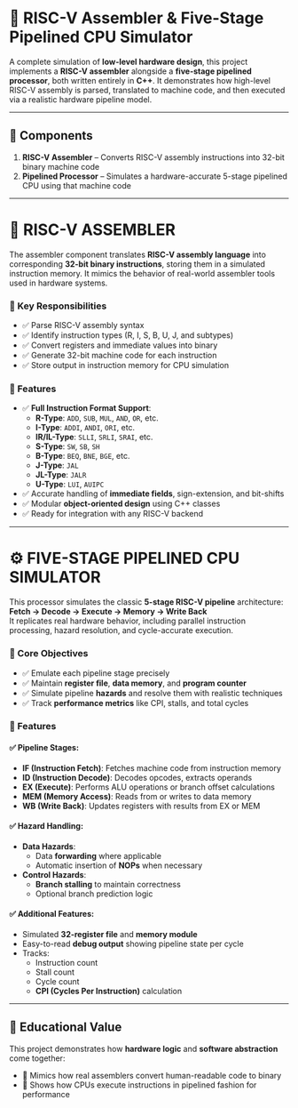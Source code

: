 # 🚀 RISC-V Assembler & Five-Stage Pipelined CPU Simulator

A complete simulation of **low-level hardware design**, this project implements a **RISC-V assembler** alongside a **five-stage pipelined processor**, both written entirely in **C++**. It demonstrates how high-level RISC-V assembly is parsed, translated to machine code, and then executed via a realistic hardware pipeline model.

---

## 🧩 Components

1. **RISC-V Assembler** – Converts RISC-V assembly instructions into 32-bit binary machine code  
2. **Pipelined Processor** – Simulates a hardware-accurate 5-stage pipelined CPU using that machine code

---

# 🔧 RISC-V ASSEMBLER

The assembler component translates **RISC-V assembly language** into corresponding **32-bit binary instructions**, storing them in a simulated instruction memory. It mimics the behavior of real-world assembler tools used in hardware systems.

### 📝 Key Responsibilities

- ✅ Parse RISC-V assembly syntax  
- ✅ Identify instruction types (R, I, S, B, U, J, and subtypes)  
- ✅ Convert registers and immediate values into binary  
- ✅ Generate 32-bit machine code for each instruction  
- ✅ Store output in instruction memory for CPU simulation

### 🚀 Features

- ✅ **Full Instruction Format Support**:
  - **R-Type**: `ADD`, `SUB`, `MUL`, `AND`, `OR`, etc.
  - **I-Type**: `ADDI`, `ANDI`, `ORI`, etc.
  - **IR/IL-Type**: `SLLI`, `SRLI`, `SRAI`, etc.
  - **S-Type**: `SW`, `SB`, `SH`
  - **B-Type**: `BEQ`, `BNE`, `BGE`, etc.
  - **J-Type**: `JAL`
  - **JL-Type**: `JALR`
  - **U-Type**: `LUI`, `AUIPC`
- ✅ Accurate handling of **immediate fields**, sign-extension, and bit-shifts  
- ✅ Modular **object-oriented design** using C++ classes  
- ✅ Ready for integration with any RISC-V backend

---

# ⚙️ FIVE-STAGE PIPELINED CPU SIMULATOR

This processor simulates the classic **5-stage RISC-V pipeline** architecture:  
**Fetch → Decode → Execute → Memory → Write Back**  
It replicates real hardware behavior, including parallel instruction processing, hazard resolution, and cycle-accurate execution.

### 📝 Core Objectives

- ✅ Emulate each pipeline stage precisely  
- ✅ Maintain **register file**, **data memory**, and **program counter**  
- ✅ Simulate pipeline **hazards** and resolve them with realistic techniques  
- ✅ Track **performance metrics** like CPI, stalls, and total cycles

### 🚀 Features

#### ✅ Pipeline Stages:
- **IF (Instruction Fetch)**: Fetches machine code from instruction memory  
- **ID (Instruction Decode)**: Decodes opcodes, extracts operands  
- **EX (Execute)**: Performs ALU operations or branch offset calculations  
- **MEM (Memory Access)**: Reads from or writes to data memory  
- **WB (Write Back)**: Updates registers with results from EX or MEM  

#### ✅ Hazard Handling:
- **Data Hazards**:
  - Data **forwarding** where applicable  
  - Automatic insertion of **NOPs** when necessary  
- **Control Hazards**:
  - **Branch stalling** to maintain correctness  
  - Optional branch prediction logic

#### ✅ Additional Features:
- Simulated **32-register file** and **memory module**  
- Easy-to-read **debug output** showing pipeline state per cycle  
- Tracks:
  - Instruction count  
  - Stall count  
  - Cycle count  
  - **CPI (Cycles Per Instruction)** calculation  

---

## 🧠 Educational Value

This project demonstrates how **hardware logic** and **software abstraction** come together:

- 🔬 Mimics how real assemblers convert human-readable code to binary  
- 🧮 Shows how CPUs execute instructions in pipelined fashion for performance 
